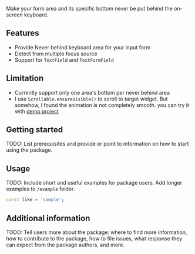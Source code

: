 <!-- 
This README describes the package. If you publish this package to pub.dev,
this README's contents appear on the landing page for your package.

For information about how to write a good package README, see the guide for
[writing package pages](https://dart.dev/guides/libraries/writing-package-pages). 

For general information about developing packages, see the Dart guide for
[creating packages](https://dart.dev/guides/libraries/create-library-packages)
and the Flutter guide for
[developing packages and plugins](https://flutter.dev/developing-packages). 
-->

Make your form area and its specific bottom never be put behind the on-screen keyboard.

## Features

- Provide Never behind keyboard area for your input form
- Detect from multiple focus source
- Support for `TextField` and `TextFormField`

## Limitation

- Currently support only one area's bottom per never behind area
- I use `Scrollable.ensureVisible()` to scroll to target widget. But somehow, I found the animation is not completely smooth. you can try it with [demo project](https://github.com/teerasej/flutter_never_behind_keyboard/tree/use-local-package)

## Getting started

TODO: List prerequisites and provide or point to information on how to
start using the package.

## Usage

TODO: Include short and useful examples for package users. Add longer examples
to `/example` folder. 

```dart
const like = 'sample';
```

## Additional information

TODO: Tell users more about the package: where to find more information, how to 
contribute to the package, how to file issues, what response they can expect 
from the package authors, and more.
